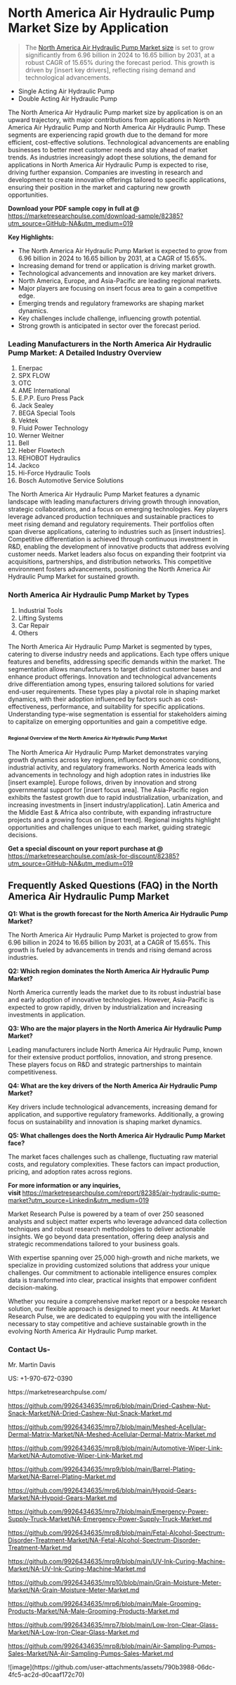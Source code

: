 <h1>North America Air Hydraulic Pump Market&nbsp;Size by Application</h1><blockquote><p>The <a href="https://marketresearchpulse.com/download-sample/82385?utm_source=GitHub-NA&amp;utm_medium=019">North America Air Hydraulic Pump Market size</a> is set to grow significantly from 6.96 billion in 2024 to 16.65 billion by 2031, at a robust CAGR of 15.65% during the forecast period. This growth is driven by [insert key drivers], reflecting rising demand and technological advancements.</p></blockquote><ul><li>Single Acting Air Hydraulic Pump<li> Double Acting Air Hydraulic Pump</li></ul><p>The North America Air Hydraulic Pump market size by application is on an upward trajectory, with major contributions from applications in North America Air Hydraulic Pump and North America Air Hydraulic Pump. These segments are experiencing rapid growth due to the demand for more efficient, cost-effective solutions. Technological advancements are enabling businesses to better meet customer needs and stay ahead of market trends. As industries increasingly adopt these solutions, the demand for applications in North America Air Hydraulic Pump is expected to rise, driving further expansion. Companies are investing in research and development to create innovative offerings tailored to specific applications, ensuring their position in the market and capturing new growth opportunities.</p><p><strong>Download your PDF sample copy in full at @ </strong><a href="https://marketresearchpulse.com/download-sample/82385?utm_source=GitHub-NA&amp;utm_medium=019">https://marketresearchpulse.com/download-sample/82385?utm_source=GitHub-NA&amp;utm_medium=019</a></p><p><strong>Key Highlights: </strong></p><ul><li>The North America Air Hydraulic Pump Market is expected to grow from 6.96 billion in 2024 to 16.65 billion by 2031, at a CAGR of 15.65%.</li><li>Increasing demand for trend or application is driving market growth.</li><li>Technological advancements and innovation are key market drivers.</li><li>North America, Europe, and Asia-Pacific are leading regional markets.</li><li>Major players are focusing on insert focus area to gain a competitive edge.</li><li>Emerging trends and regulatory frameworks are shaping market dynamics.</li><li>Key challenges include challenge, influencing growth potential.</li><li>Strong growth is anticipated in sector over the forecast period.</li></ul><h3>Leading Manufacturers in the North America Air Hydraulic Pump Market: A Detailed Industry Overview</h3><ol><li>Enerpac</li><li>SPX FLOW</li><li>OTC</li><li>AME International</li><li>E.P.P. Euro Press Pack</li><li>Jack Sealey</li><li>BEGA Special Tools</li><li>Vektek</li><li>Fluid Power Technology</li><li>Werner Weitner</li><li>Bell</li><li>Heber Flowtech</li><li>REHOBOT Hydraulics</li><li>Jackco</li><li>Hi-Force Hydraulic Tools</li><li>Bosch Automotive Service Solutions</li></ol><div class="flex max-w-full flex-col flex-grow"><div class="min-h-8 text-message flex w-full flex-col items-end gap-2 whitespace-normal break-words [.text-message+&amp;]:mt-5" dir="auto" data-message-author-role="assistant" data-message-id="fd8432e4-4910-450d-b182-61b7bfb0a01f" data-message-model-slug="gpt-4o"><div class="flex w-full flex-col gap-1 empty:hidden first:pt-[3px]"><div class="markdown prose w-full break-words dark:prose-invert light"><p>The North America Air Hydraulic Pump Market features a dynamic landscape with leading manufacturers driving growth through innovation, strategic collaborations, and a focus on emerging technologies. Key players leverage advanced production techniques and sustainable practices to meet rising demand and regulatory requirements. Their portfolios often span diverse applications, catering to industries such as [insert industries]. Competitive differentiation is achieved through continuous investment in R&amp;D, enabling the development of innovative products that address evolving customer needs. Market leaders also focus on expanding their footprint via acquisitions, partnerships, and distribution networks. This competitive environment fosters advancements, positioning the North America Air Hydraulic Pump Market for sustained growth.</p></div></div></div></div><h3>North America Air Hydraulic Pump Market by Types</h3><ol><li>Industrial Tools<li> Lifting Systems<li> Car Repair<li> Others</li></ol><div class="flex max-w-full flex-col flex-grow"><div class="min-h-8 text-message flex w-full flex-col items-end gap-2 whitespace-normal break-words [.text-message+&amp;]:mt-5" dir="auto" data-message-author-role="assistant" data-message-id="084470be-0bb7-4664-bddf-5156b4f41249" data-message-model-slug="gpt-4o-mini"><div class="flex w-full flex-col gap-1 empty:hidden first:pt-[3px]"><div class="markdown prose w-full break-words dark:prose-invert light"><p>The North America Air Hydraulic Pump Market is segmented by types, catering to diverse industry needs and applications. Each type offers unique features and benefits, addressing specific demands within the market. The segmentation allows manufacturers to target distinct customer bases and enhance product offerings. Innovation and technological advancements drive differentiation among types, ensuring tailored solutions for varied end-user requirements. These types play a pivotal role in shaping market dynamics, with their adoption influenced by factors such as cost-effectiveness, performance, and suitability for specific applications. Understanding type-wise segmentation is essential for stakeholders aiming to capitalize on emerging opportunities and gain a competitive edge.</p></div></div></div></div><h3><span style="font-size: 11px;">Regional Overview of the North America Air Hydraulic Pump Market</span></h3><div class="flex max-w-full flex-col flex-grow"><div class="min-h-8 text-message flex w-full flex-col items-end gap-2 whitespace-normal break-words [.text-message+&amp;]:mt-5" dir="auto" data-message-author-role="assistant" data-message-id="e9038762-ce64-4e30-91c9-9bd413514231" data-message-model-slug="gpt-4o-mini"><div class="flex w-full flex-col gap-1 empty:hidden first:pt-[3px]"><div class="markdown prose w-full break-words dark:prose-invert light"><p>The North America Air Hydraulic Pump Market demonstrates varying growth dynamics across key regions, influenced by economic conditions, industrial activity, and regulatory frameworks. North America leads with advancements in technology and high adoption rates in industries like [insert example]. Europe follows, driven by innovation and strong governmental support for [insert focus area]. The Asia-Pacific region exhibits the fastest growth due to rapid industrialization, urbanization, and increasing investments in [insert industry/application]. Latin America and the Middle East &amp; Africa also contribute, with expanding infrastructure projects and a growing focus on [insert trend]. Regional insights highlight opportunities and challenges unique to each market, guiding strategic decisions.</p></div></div></div></div><p><strong>Get a special discount on your report purchase at @ </strong><a href="https://marketresearchpulse.com/ask-for-discount/82385?utm_source=GitHub-NA&amp;utm_medium=019">https://marketresearchpulse.com/ask-for-discount/82385?utm_source=GitHub-NA&amp;utm_medium=019</a></p><h2>Frequently Asked Questions (FAQ) in the North America Air Hydraulic Pump Market</h2><p><strong>Q1: What is the growth forecast for the North America Air Hydraulic Pump Market?</strong></p><p>The North America Air Hydraulic Pump Market is projected to grow from 6.96 billion in 2024 to 16.65 billion by 2031, at a CAGR of 15.65%. This growth is fueled by advancements in trends and rising demand across industries.</p><p><strong>Q2: Which region dominates the North America Air Hydraulic Pump Market?</strong></p><p>North America currently leads the market due to its robust industrial base and early adoption of innovative technologies. However, Asia-Pacific is expected to grow rapidly, driven by industrialization and increasing investments in application.</p><p><strong>Q3: Who are the major players in the North America Air Hydraulic Pump Market?</strong></p><p>Leading manufacturers include North America Air Hydraulic Pump, known for their extensive product portfolios, innovation, and strong presence. These players focus on R&amp;D and strategic partnerships to maintain competitiveness.</p><p><strong>Q4: What are the key drivers of the North America Air Hydraulic Pump Market?</strong></p><p>Key drivers include technological advancements, increasing demand for application, and supportive regulatory frameworks. Additionally, a growing focus on sustainability and innovation is shaping market dynamics.</p><p><strong>Q5: What challenges does the North America Air Hydraulic Pump Market face?</strong></p><p>The market faces challenges such as challenge, fluctuating raw material costs, and regulatory complexities. These factors can impact production, pricing, and adoption rates across regions.</p><p><strong>For more information or any inquiries, visit&nbsp;</strong><a href="https://marketresearchpulse.com/report/82385/air-hydraulic-pump-market?utm_source=Linkedin&utm_medium=019">https://marketresearchpulse.com/report/82385/air-hydraulic-pump-market?utm_source=Linkedin&utm_medium=019</a></p><p>Market Research Pulse is powered by a team of over 250 seasoned analysts and subject matter experts who leverage advanced data collection techniques and robust research methodologies to deliver actionable insights. We go beyond data presentation, offering deep analysis and strategic recommendations tailored to your business goals.</p><p>With expertise spanning over 25,000 high-growth and niche markets, we specialize in providing customized solutions that address your unique challenges. Our commitment to actionable intelligence ensures complex data is transformed into clear, practical insights that empower confident decision-making.</p><p>Whether you require a comprehensive market report or a bespoke research solution, our flexible approach is designed to meet your needs. At Market Research Pulse, we are dedicated to equipping you with the intelligence necessary to stay competitive and achieve sustainable growth in the evolving North America Air Hydraulic Pump market.</p><h3><strong>Contact Us-</strong></h3><p>Mr. Martin Davis</p><p>US: +1-970-672-0390</p><p>https://marketresearchpulse.com/</p><p><a href="https://github.com/9926434635/mrp6/blob/main/Dried-Cashew-Nut-Snack-Market/NA-Dried-Cashew-Nut-Snack-Market.md">https://github.com/9926434635/mrp6/blob/main/Dried-Cashew-Nut-Snack-Market/NA-Dried-Cashew-Nut-Snack-Market.md</a></p><p><a href="https://github.com/9926434635/mrp7/blob/main/Meshed-Acellular-Dermal-Matrix-Market/NA-Meshed-Acellular-Dermal-Matrix-Market.md">https://github.com/9926434635/mrp7/blob/main/Meshed-Acellular-Dermal-Matrix-Market/NA-Meshed-Acellular-Dermal-Matrix-Market.md</a></p><p><a href="https://github.com/9926434635/mrp8/blob/main/Automotive-Wiper-Link-Market/NA-Automotive-Wiper-Link-Market.md">https://github.com/9926434635/mrp8/blob/main/Automotive-Wiper-Link-Market/NA-Automotive-Wiper-Link-Market.md</a></p><p><a href="https://github.com/9926434635/mrp9/blob/main/Barrel-Plating-Market/NA-Barrel-Plating-Market.md">https://github.com/9926434635/mrp9/blob/main/Barrel-Plating-Market/NA-Barrel-Plating-Market.md</a></p><p><a href="https://github.com/9926434635/mrp6/blob/main/Hypoid-Gears-Market/NA-Hypoid-Gears-Market.md">https://github.com/9926434635/mrp6/blob/main/Hypoid-Gears-Market/NA-Hypoid-Gears-Market.md</a></p><p><a href="https://github.com/9926434635/mrp7/blob/main/Emergency-Power-Supply-Truck-Market/NA-Emergency-Power-Supply-Truck-Market.md">https://github.com/9926434635/mrp7/blob/main/Emergency-Power-Supply-Truck-Market/NA-Emergency-Power-Supply-Truck-Market.md</a></p><p><a href="https://github.com/9926434635/mrp8/blob/main/Fetal-Alcohol-Spectrum-Disorder-Treatment-Market/NA-Fetal-Alcohol-Spectrum-Disorder-Treatment-Market.md">https://github.com/9926434635/mrp8/blob/main/Fetal-Alcohol-Spectrum-Disorder-Treatment-Market/NA-Fetal-Alcohol-Spectrum-Disorder-Treatment-Market.md</a></p><p><a href="https://github.com/9926434635/mrp9/blob/main/UV-Ink-Curing-Machine-Market/NA-UV-Ink-Curing-Machine-Market.md">https://github.com/9926434635/mrp9/blob/main/UV-Ink-Curing-Machine-Market/NA-UV-Ink-Curing-Machine-Market.md</a></p><p><a href="https://github.com/9926434635/mrp10/blob/main/Grain-Moisture-Meter-Market/NA-Grain-Moisture-Meter-Market.md">https://github.com/9926434635/mrp10/blob/main/Grain-Moisture-Meter-Market/NA-Grain-Moisture-Meter-Market.md</a></p><p><a href="https://github.com/9926434635/mrp6/blob/main/Male-Grooming-Products-Market/NA-Male-Grooming-Products-Market.md">https://github.com/9926434635/mrp6/blob/main/Male-Grooming-Products-Market/NA-Male-Grooming-Products-Market.md</a></p><p><a href="https://github.com/9926434635/mrp7/blob/main/Low-Iron-Clear-Glass-Market/NA-Low-Iron-Clear-Glass-Market.md">https://github.com/9926434635/mrp7/blob/main/Low-Iron-Clear-Glass-Market/NA-Low-Iron-Clear-Glass-Market.md</a></p><p><a href="https://github.com/9926434635/mrp8/blob/main/Air-Sampling-Pumps-Sales-Market/NA-Air-Sampling-Pumps-Sales-Market.md">https://github.com/9926434635/mrp8/blob/main/Air-Sampling-Pumps-Sales-Market/NA-Air-Sampling-Pumps-Sales-Market.md</a></p>
![image](https://github.com/user-attachments/assets/790b3988-06dc-4fc5-ac2d-d0caaf172c70)
